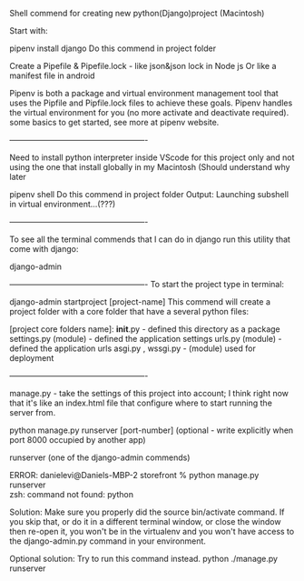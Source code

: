 Shell commend for creating new python(Django)project (Macintosh)

Start with:

pipenv install django
Do this commend in project folder

Create a Pipefile & Pipefile.lock - like json&json lock in Node js
Or like a manifest file in android

Pipenv is both a package and virtual environment management tool that uses the Pipfile and Pipfile.lock files to achieve these goals.
Pipenv handles the virtual environment for you (no more activate and deactivate required).
some basics to get started, see more at pipenv website.

—————————————————-

Need to install python interpreter inside VScode for this project only and not using the one that install globally in my Macintosh
(Should understand why later

pipenv shell
Do this commend in project folder
Output:
Launching subshell in virtual environment…(???)

—————————————————-

To see all the terminal commends that I can do in django run this utility that come with django:

django-admin

—————————————————-
To start the project type in terminal:

django-admin startproject [project-name]
This commend will create a project folder with a core folder that have a several python files:

[project core folders name]:
**init**.py - defined this directory as a package
settings.py (module) - defined the application settings
urls.py (module) - defined the application urls
asgi.py , wssgi.py - (module) used for deployment

—————————————————-

manage.py - take the settings of this project into account;
I think right now that it's like an index.html file that configure where to start running the server from.

python manage.py runserver [port-number] (optional - write explicitly when port 8000 occupied by another app)

runserver (one of the django-admin commends)

ERROR:
danielevi@Daniels-MBP-2 storefront % python manage.py runserver  
zsh: command not found: python

Solution:
Make sure you properly did the source bin/activate command. If you skip that, or do it in a different terminal window, or close the window then re-open it, you won't be in the virtualenv and you won't have access to the django-admin.py command in your environment.

Optional solution:
Try to run this command instead.
python ./manage.py runserver
